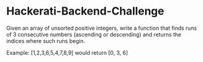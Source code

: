 # Hackerati-Backend-Challenge
Given an array of unsorted positive integers, write a function that finds runs of 3 consecutive numbers (ascending or descending) and returns the indices where such runs begin.

Example:  [1,2,3,6,5,4,7,8,9] would return [0, 3, 6]
